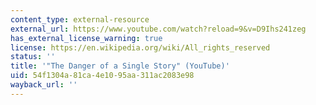 ```yaml
---
content_type: external-resource
external_url: https://www.youtube.com/watch?reload=9&v=D9Ihs241zeg
has_external_license_warning: true
license: https://en.wikipedia.org/wiki/All_rights_reserved
status: ''
title: '"The Danger of a Single Story" (YouTube)'
uid: 54f1304a-81ca-4e10-95aa-311ac2083e98
wayback_url: ''
---
```


